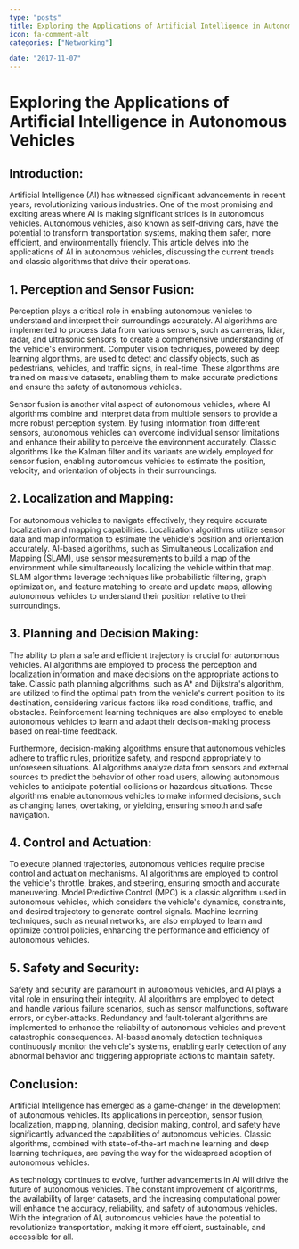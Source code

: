 ```yaml
---
type: "posts"
title: Exploring the Applications of Artificial Intelligence in Autonomous Vehicles
icon: fa-comment-alt
categories: ["Networking"]

date: "2017-11-07"
---
```




# Exploring the Applications of Artificial Intelligence in Autonomous Vehicles

## Introduction:

Artificial Intelligence (AI) has witnessed significant advancements in recent years, revolutionizing various industries. One of the most promising and exciting areas where AI is making significant strides is in autonomous vehicles. Autonomous vehicles, also known as self-driving cars, have the potential to transform transportation systems, making them safer, more efficient, and environmentally friendly. This article delves into the applications of AI in autonomous vehicles, discussing the current trends and classic algorithms that drive their operations.

## 1. Perception and Sensor Fusion:

Perception plays a critical role in enabling autonomous vehicles to understand and interpret their surroundings accurately. AI algorithms are implemented to process data from various sensors, such as cameras, lidar, radar, and ultrasonic sensors, to create a comprehensive understanding of the vehicle's environment. Computer vision techniques, powered by deep learning algorithms, are used to detect and classify objects, such as pedestrians, vehicles, and traffic signs, in real-time. These algorithms are trained on massive datasets, enabling them to make accurate predictions and ensure the safety of autonomous vehicles.

Sensor fusion is another vital aspect of autonomous vehicles, where AI algorithms combine and interpret data from multiple sensors to provide a more robust perception system. By fusing information from different sensors, autonomous vehicles can overcome individual sensor limitations and enhance their ability to perceive the environment accurately. Classic algorithms like the Kalman filter and its variants are widely employed for sensor fusion, enabling autonomous vehicles to estimate the position, velocity, and orientation of objects in their surroundings.

## 2. Localization and Mapping:

For autonomous vehicles to navigate effectively, they require accurate localization and mapping capabilities. Localization algorithms utilize sensor data and map information to estimate the vehicle's position and orientation accurately. AI-based algorithms, such as Simultaneous Localization and Mapping (SLAM), use sensor measurements to build a map of the environment while simultaneously localizing the vehicle within that map. SLAM algorithms leverage techniques like probabilistic filtering, graph optimization, and feature matching to create and update maps, allowing autonomous vehicles to understand their position relative to their surroundings.

## 3. Planning and Decision Making:

The ability to plan a safe and efficient trajectory is crucial for autonomous vehicles. AI algorithms are employed to process the perception and localization information and make decisions on the appropriate actions to take. Classic path planning algorithms, such as A* and Dijkstra's algorithm, are utilized to find the optimal path from the vehicle's current position to its destination, considering various factors like road conditions, traffic, and obstacles. Reinforcement learning techniques are also employed to enable autonomous vehicles to learn and adapt their decision-making process based on real-time feedback.

Furthermore, decision-making algorithms ensure that autonomous vehicles adhere to traffic rules, prioritize safety, and respond appropriately to unforeseen situations. AI algorithms analyze data from sensors and external sources to predict the behavior of other road users, allowing autonomous vehicles to anticipate potential collisions or hazardous situations. These algorithms enable autonomous vehicles to make informed decisions, such as changing lanes, overtaking, or yielding, ensuring smooth and safe navigation.

## 4. Control and Actuation:

To execute planned trajectories, autonomous vehicles require precise control and actuation mechanisms. AI algorithms are employed to control the vehicle's throttle, brakes, and steering, ensuring smooth and accurate maneuvering. Model Predictive Control (MPC) is a classic algorithm used in autonomous vehicles, which considers the vehicle's dynamics, constraints, and desired trajectory to generate control signals. Machine learning techniques, such as neural networks, are also employed to learn and optimize control policies, enhancing the performance and efficiency of autonomous vehicles.

## 5. Safety and Security:

Safety and security are paramount in autonomous vehicles, and AI plays a vital role in ensuring their integrity. AI algorithms are employed to detect and handle various failure scenarios, such as sensor malfunctions, software errors, or cyber-attacks. Redundancy and fault-tolerant algorithms are implemented to enhance the reliability of autonomous vehicles and prevent catastrophic consequences. AI-based anomaly detection techniques continuously monitor the vehicle's systems, enabling early detection of any abnormal behavior and triggering appropriate actions to maintain safety.

## Conclusion:

Artificial Intelligence has emerged as a game-changer in the development of autonomous vehicles. Its applications in perception, sensor fusion, localization, mapping, planning, decision making, control, and safety have significantly advanced the capabilities of autonomous vehicles. Classic algorithms, combined with state-of-the-art machine learning and deep learning techniques, are paving the way for the widespread adoption of autonomous vehicles.

As technology continues to evolve, further advancements in AI will drive the future of autonomous vehicles. The constant improvement of algorithms, the availability of larger datasets, and the increasing computational power will enhance the accuracy, reliability, and safety of autonomous vehicles. With the integration of AI, autonomous vehicles have the potential to revolutionize transportation, making it more efficient, sustainable, and accessible for all.